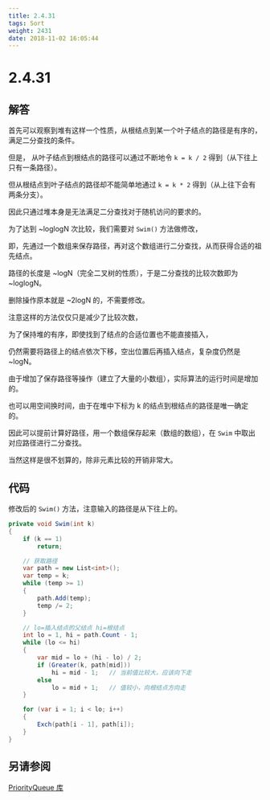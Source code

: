 ```yaml
---
title: 2.4.31
tags: Sort
weight: 2431
date: 2018-11-02 16:05:44
---
```


# 2.4.31


## 解答

首先可以观察到堆有这样一个性质，从根结点到某一个叶子结点的路径是有序的，满足二分查找的条件。

但是，
从叶子结点到根结点的路径可以通过不断地令 `k = k / 2` 得到（从下往上只有一条路径）。

但从根结点到叶子结点的路径却不能简单地通过 `k = k * 2` 得到（从上往下会有两条分支）。

因此只通过堆本身是无法满足二分查找对于随机访问的要求的。

为了达到 ~loglogN 次比较，我们需要对 `Swim()` 方法做修改，

即，先通过一个数组来保存路径，再对这个数组进行二分查找，从而获得合适的祖先结点。

路径的长度是 ~logN（完全二叉树的性质），于是二分查找的比较次数即为 ~loglogN。

删除操作原本就是 ~2logN 的，不需要修改。

注意这样的方法仅仅只是减少了比较次数，

为了保持堆的有序，即使找到了结点的合适位置也不能直接插入，

仍然需要将路径上的结点依次下移，空出位置后再插入结点，复杂度仍然是 ~logN。

由于增加了保存路径等操作（建立了大量的小数组），实际算法的运行时间是增加的。

也可以用空间换时间，由于在堆中下标为 k 的结点到根结点的路径是唯一确定的。

因此可以提前计算好路径，用一个数组保存起来（数组的数组），在 `Swim` 中取出对应路径进行二分查找。

当然这样是很不划算的，除非元素比较的开销非常大。

## 代码

修改后的 `Swim()` 方法，注意输入的路径是从下往上的。

```csharp
private void Swim(int k)
{
    if (k == 1)
        return;

    // 获取路径
    var path = new List<int>();
    var temp = k;
    while (temp >= 1)
    {
        path.Add(temp);
        temp /= 2;
    }

    // lo=插入结点的父结点 hi=根结点
    int lo = 1, hi = path.Count - 1;
    while (lo <= hi)
    {
        var mid = lo + (hi - lo) / 2;
        if (Greater(k, path[mid]))
            hi = mid - 1;   // 当前值比较大，应该向下走
        else
            lo = mid + 1;   // 值较小，向根结点方向走
    }

    for (var i = 1; i < lo; i++)
    {
        Exch(path[i - 1], path[i]);
    }
}
```

## 另请参阅

[PriorityQueue 库](https://github.com/ikesnowy/Algorithms-4th-Edition-in-Csharp/tree/master/2%20Sorting/2.4/PriorityQueue)
